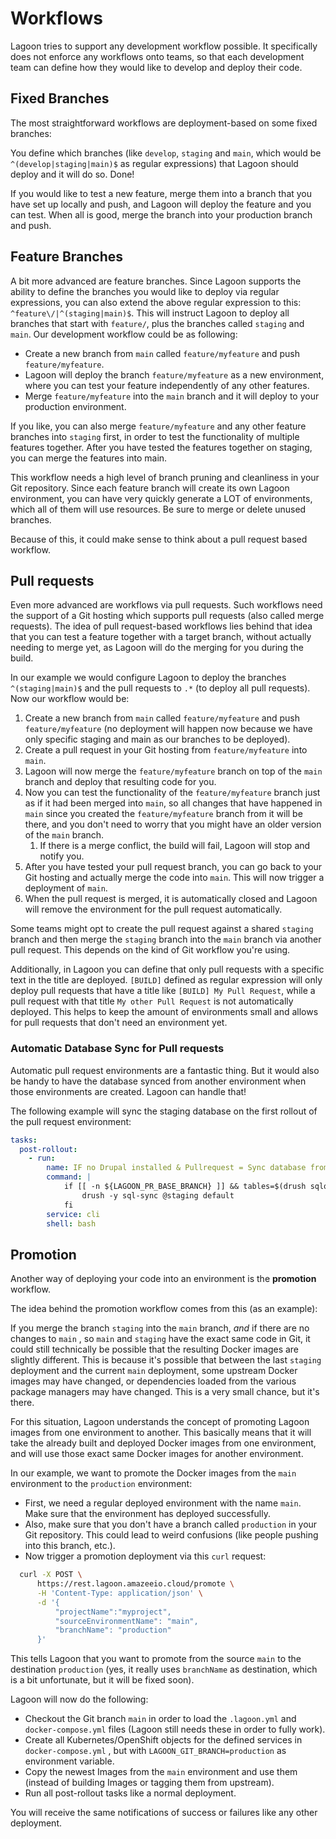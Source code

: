 # Workflows

Lagoon tries to support any development workflow possible. It specifically does not enforce any workflows onto teams, so that each development team can define how they would like to develop and deploy their code.

## Fixed Branches

The most straightforward workflows are deployment-based on some fixed branches:

You define which branches \(like `develop`, `staging` and `main`, which would be `^(develop|staging|main)$` as regular expressions\) that Lagoon should deploy and it will do so. Done!

If you would like to test a new feature, merge them into a branch that you have set up locally and push, and Lagoon will deploy the feature and you can test. When all is good, merge the branch into your production branch and push.

## Feature Branches

A bit more advanced are feature branches. Since Lagoon supports the ability to define the branches you would like to deploy via regular expressions, you can also extend the above regular expression to this: `^feature\/|^(staging|main)$`. This will instruct Lagoon to deploy all branches that start with `feature/`, plus the branches called `staging` and `main`. Our development workflow could be as following:

* Create a new branch from `main` called `feature/myfeature` and push `feature/myfeature`.
* Lagoon will deploy the branch `feature/myfeature` as a new environment, where you can test your feature independently of any other features.
* Merge `feature/myfeature` into the `main` branch and it will deploy to your production environment.

If you like, you can also merge `feature/myfeature` and any other feature branches into `staging` first, in order to test the functionality of multiple features together. After you have tested the features together on staging, you can merge the features into main.

This workflow needs a high level of branch pruning and cleanliness in your Git repository. Since each feature branch will create its own Lagoon environment, you can have very quickly generate a LOT of environments, which all of them will use resources. Be sure to merge or delete unused branches.

Because of this, it could make sense to think about a pull request based workflow.

## Pull requests

Even more advanced are workflows via pull requests. Such workflows need the support of a Git hosting which supports pull requests \(also called merge requests\). The idea of pull request-based workflows lies behind that idea that you can test a feature together with a target branch, without actually needing to merge yet, as Lagoon will do the merging for you during the build.

In our example we would configure Lagoon to deploy the branches `^(staging|main)$` and the pull requests to `.*` \(to deploy all pull requests\). Now our workflow would be:

1. Create a new branch from `main` called `feature/myfeature` and push `feature/myfeature` \(no deployment will happen now because we have only specific staging and main as our branches to be deployed\).
2. Create a pull request in your Git hosting from `feature/myfeature` into `main`.
3. Lagoon will now merge the `feature/myfeature` branch on top of the `main` branch and deploy that resulting code for you.
4. Now you can test the functionality of the `feature/myfeature` branch just as if it had been merged into `main`, so all changes that have happened in `main` since you created the  `feature/myfeature` branch from it will be there, and you don't need to worry that you might have an older version of the `main` branch.
   1. If there is a merge conflict, the build will fail, Lagoon will stop and notify you.
5. After you have tested your pull request branch, you can go back to your Git hosting and actually merge the code into `main`. This will now trigger a deployment of `main`.
6. When the pull request is merged, it is automatically closed and Lagoon will remove the environment for the pull request automatically.

Some teams might opt to create the pull request against a shared `staging` branch and then merge the `staging` branch into the `main` branch via another pull request. This depends on the kind of Git workflow you're using.

Additionally, in Lagoon you can define that only pull requests with a specific text in the title are deployed. `[BUILD]` defined as regular expression will only deploy pull requests that have a title like `[BUILD] My Pull Request`, while a pull request with that title `My other Pull Request` is not automatically deployed. This helps to keep the amount of environments small and allows for pull requests that don't need an environment yet.

### Automatic Database Sync for Pull requests

Automatic pull request environments are a fantastic thing. But it would also be handy to have the database synced from another environment when those environments are created. Lagoon can handle that!

The following example will sync the staging database on the first rollout of the pull request environment:

```yaml title=".lagoon.yml"
tasks:
  post-rollout:
    - run:
        name: IF no Drupal installed & Pullrequest = Sync database from staging
        command: |
            if [[ -n ${LAGOON_PR_BASE_BRANCH} ]] && tables=$(drush sqlq 'show tables;') && [ -z "$tables" ]; then
                drush -y sql-sync @staging default
            fi
        service: cli
        shell: bash
```

## Promotion

Another way of deploying your code into an environment is the **promotion** workflow.

The idea behind the promotion workflow comes from this \(as an example\):

If you merge the branch `staging` into the `main` branch, _and_ if there are no changes to `main` , so `main` and `staging` have the exact same code in Git, it could still technically be possible that the resulting Docker images are slightly different. This is because it's possible that between the last `staging` deployment and the current `main` deployment, some upstream Docker images may have changed, or dependencies loaded from the various package managers may have changed. This is a very small chance, but it's there.

For this situation, Lagoon understands the concept of promoting Lagoon images from one environment to another. This basically means that it will take the already built and deployed Docker images from one environment, and will use those exact same Docker images for another environment.

In our example, we want to promote the Docker images from the `main` environment to the `production` environment:

* First, we need a regular deployed environment with the name `main`. Make sure that the environment has deployed successfully.
* Also, make sure that you don't have a branch called `production` in your Git repository. This could lead to weird confusions \(like people pushing into this branch, etc.\).
* Now trigger a promotion deployment via this `curl` request:

```bash
  curl -X POST \
      https://rest.lagoon.amazeeio.cloud/promote \
      -H 'Content-Type: application/json' \
      -d '{
          "projectName":"myproject",
          "sourceEnvironmentName": "main",
          "branchName": "production"
      }'
```

This tells Lagoon that you want to promote from the source `main` to the destination `production` \(yes, it really uses `branchName` as destination, which is a bit unfortunate, but it will be fixed soon\).

Lagoon will now do the following:

* Checkout the Git branch `main` in order to load the `.lagoon.yml` and `docker-compose.yml` files \(Lagoon still needs these in order to fully work\).
* Create all Kubernetes/OpenShift objects for the defined services in `docker-compose.yml` , but with `LAGOON_GIT_BRANCH=production` as environment variable.
* Copy the newest Images from the `main` environment and use them \(instead of building Images or tagging them from upstream\).
* Run all post-rollout tasks like a normal deployment.

You will receive the same notifications of success or failures like any other deployment.

